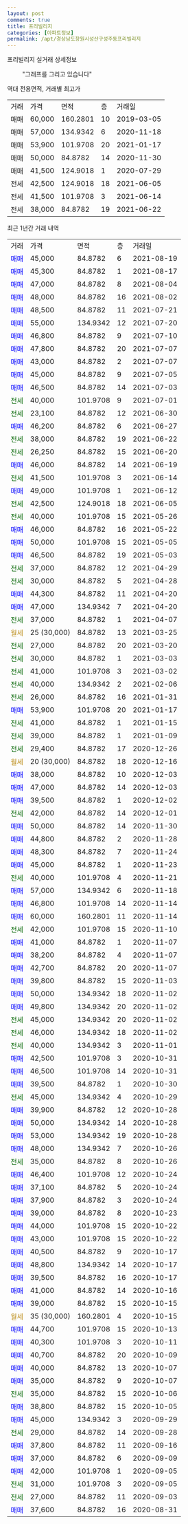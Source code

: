 ```yaml
---
layout: post
comments: true
title: 프리빌리지
categories: [아파트정보]
permalink: /apt/경상남도창원시성산구성주동프리빌리지
---
```


프리빌리지 실거래 상세정보

<script type="text/javascript">
  google.charts.load('current', {'packages':['line', 'corechart']});
  google.charts.setOnLoadCallback(drawChart);

  function drawChart() {
    var data = new google.visualization.DataTable();
    data.addColumn('date', '거래일');
    data.addColumn('number', "매매");
    data.addColumn('number', "전세");
    data.addColumn('number', "전매");

    data.addRows([[new Date(Date.parse("2021-08-19")), 45000, null, null], [new Date(Date.parse("2021-08-17")), 45300, null, null], [new Date(Date.parse("2021-08-04")), 47000, null, null], [new Date(Date.parse("2021-08-02")), 48000, null, null], [new Date(Date.parse("2021-07-21")), 48500, null, null], [new Date(Date.parse("2021-07-20")), 55000, null, null], [new Date(Date.parse("2021-07-10")), 46800, null, null], [new Date(Date.parse("2021-07-07")), 47800, null, null], [new Date(Date.parse("2021-07-07")), 43000, null, null], [new Date(Date.parse("2021-07-05")), 45000, null, null], [new Date(Date.parse("2021-07-03")), 46500, null, null], [new Date(Date.parse("2021-07-01")), null, 40000, null], [new Date(Date.parse("2021-06-30")), null, 23100, null], [new Date(Date.parse("2021-06-27")), 46200, null, null], [new Date(Date.parse("2021-06-22")), null, 38000, null], [new Date(Date.parse("2021-06-20")), null, 26250, null], [new Date(Date.parse("2021-06-19")), 46000, null, null], [new Date(Date.parse("2021-06-14")), null, 41500, null], [new Date(Date.parse("2021-06-12")), 49000, null, null], [new Date(Date.parse("2021-06-05")), null, 42500, null], [new Date(Date.parse("2021-05-26")), null, 40000, null], [new Date(Date.parse("2021-05-22")), 46000, null, null], [new Date(Date.parse("2021-05-05")), 50000, null, null], [new Date(Date.parse("2021-05-03")), 46500, null, null], [new Date(Date.parse("2021-04-29")), null, 37000, null], [new Date(Date.parse("2021-04-28")), null, 30000, null], [new Date(Date.parse("2021-04-20")), 44300, null, null], [new Date(Date.parse("2021-04-20")), 47000, null, null], [new Date(Date.parse("2021-04-07")), null, 37000, null], [new Date(Date.parse("2021-03-25")), null, null, null], [new Date(Date.parse("2021-03-20")), null, 27000, null], [new Date(Date.parse("2021-03-03")), null, 30000, null], [new Date(Date.parse("2021-03-02")), null, 41000, null], [new Date(Date.parse("2021-02-06")), null, 40000, null], [new Date(Date.parse("2021-01-31")), null, 26000, null], [new Date(Date.parse("2021-01-17")), 53900, null, null], [new Date(Date.parse("2021-01-15")), null, 41000, null], [new Date(Date.parse("2021-01-09")), null, 39000, null], [new Date(Date.parse("2020-12-26")), null, 29400, null], [new Date(Date.parse("2020-12-16")), null, null, null], [new Date(Date.parse("2020-12-03")), 38000, null, null], [new Date(Date.parse("2020-12-03")), 47000, null, null], [new Date(Date.parse("2020-12-02")), 39500, null, null], [new Date(Date.parse("2020-12-01")), null, 42000, null], [new Date(Date.parse("2020-11-30")), 50000, null, null], [new Date(Date.parse("2020-11-28")), 44800, null, null], [new Date(Date.parse("2020-11-24")), 48300, null, null], [new Date(Date.parse("2020-11-23")), 45000, null, null], [new Date(Date.parse("2020-11-21")), null, 40000, null], [new Date(Date.parse("2020-11-18")), 57000, null, null], [new Date(Date.parse("2020-11-14")), 46800, null, null], [new Date(Date.parse("2020-11-14")), 60000, null, null], [new Date(Date.parse("2020-11-10")), null, 42000, null], [new Date(Date.parse("2020-11-07")), 41000, null, null], [new Date(Date.parse("2020-11-07")), 38200, null, null], [new Date(Date.parse("2020-11-07")), 42700, null, null], [new Date(Date.parse("2020-11-03")), 39800, null, null], [new Date(Date.parse("2020-11-02")), 50000, null, null], [new Date(Date.parse("2020-11-02")), 49800, null, null], [new Date(Date.parse("2020-11-02")), null, 45000, null], [new Date(Date.parse("2020-11-02")), null, 46000, null], [new Date(Date.parse("2020-11-01")), null, 40000, null], [new Date(Date.parse("2020-10-31")), 42500, null, null], [new Date(Date.parse("2020-10-31")), 46500, null, null], [new Date(Date.parse("2020-10-30")), 39500, null, null], [new Date(Date.parse("2020-10-29")), null, 45000, null], [new Date(Date.parse("2020-10-28")), 39900, null, null], [new Date(Date.parse("2020-10-28")), 50000, null, null], [new Date(Date.parse("2020-10-28")), 53000, null, null], [new Date(Date.parse("2020-10-26")), 48000, null, null], [new Date(Date.parse("2020-10-26")), null, 35000, null], [new Date(Date.parse("2020-10-24")), 46400, null, null], [new Date(Date.parse("2020-10-24")), 37100, null, null], [new Date(Date.parse("2020-10-24")), 37900, null, null], [new Date(Date.parse("2020-10-23")), 39000, null, null], [new Date(Date.parse("2020-10-22")), 44000, null, null], [new Date(Date.parse("2020-10-22")), 43000, null, null], [new Date(Date.parse("2020-10-17")), 40500, null, null], [new Date(Date.parse("2020-10-17")), 48800, null, null], [new Date(Date.parse("2020-10-17")), 39500, null, null], [new Date(Date.parse("2020-10-16")), 41000, null, null], [new Date(Date.parse("2020-10-15")), 39000, null, null], [new Date(Date.parse("2020-10-15")), null, null, null], [new Date(Date.parse("2020-10-13")), 44700, null, null], [new Date(Date.parse("2020-10-11")), 40300, null, null], [new Date(Date.parse("2020-10-09")), 40700, null, null], [new Date(Date.parse("2020-10-07")), 40000, null, null], [new Date(Date.parse("2020-10-07")), 35000, null, null], [new Date(Date.parse("2020-10-06")), null, 35000, null], [new Date(Date.parse("2020-10-05")), 38800, null, null], [new Date(Date.parse("2020-09-29")), 45000, null, null], [new Date(Date.parse("2020-09-28")), null, 29000, null], [new Date(Date.parse("2020-09-16")), 37800, null, null], [new Date(Date.parse("2020-09-09")), 37000, null, null], [new Date(Date.parse("2020-09-05")), 42000, null, null], [new Date(Date.parse("2020-09-05")), null, 31000, null], [new Date(Date.parse("2020-09-03")), null, 27000, null], [new Date(Date.parse("2020-08-31")), 37600, null, null]]);

    var options = {
      hAxis: {
        format: 'yyyy/MM/dd'
      },    
      lineWidth: 0,
      pointsVisible: true,    
      title: '최근 1년간 유형별 실거래가 분포',
      legend: { position: 'bottom' }
    };

    var formatter = new google.visualization.NumberFormat({pattern:'###,###'} );
    formatter.format(data, 1);
    formatter.format(data, 2);
    
    setTimeout(function() {
        var chart = new google.visualization.LineChart(document.getElementById('columnchart_material'));
        chart.draw(data, (options));
        document.getElementById('loading').style.display = 'none';
    }, 1000);
  }
</script>


<div id="loading" style="z-index:20; display: block; margin-left: 35px">"그래프를 그리고 있습니다"</div>
<div id="columnchart_material" style="width: 95%; margin-left: -35px; display: block"></div>

역대 전용면적, 거래별 최고가
<table class="sortable">
    <tr>
      <td>거래</td>
      <td>가격</td>
      <td>면적</td>
      <td>층</td>
      <td>거래일</td>
    </tr>
        <tr>
          <td>매매</td>
          <td>60,000</td>
          <td>160.2801</td>
          <td>10</td>
          <td>2019-03-05</td>
        </tr>            <tr>
          <td>매매</td>
          <td>57,000</td>
          <td>134.9342</td>
          <td>6</td>
          <td>2020-11-18</td>
        </tr>            <tr>
          <td>매매</td>
          <td>53,900</td>
          <td>101.9708</td>
          <td>20</td>
          <td>2021-01-17</td>
        </tr>            <tr>
          <td>매매</td>
          <td>50,000</td>
          <td>84.8782</td>
          <td>14</td>
          <td>2020-11-30</td>
        </tr>            <tr>
          <td>매매</td>
          <td>41,500</td>
          <td>124.9018</td>
          <td>1</td>
          <td>2020-07-29</td>
        </tr>        
        <tr>
              <td>전세</td>
              <td>42,500</td>
              <td>124.9018</td>
              <td>18</td>
              <td>2021-06-05</td>
            </tr>            <tr>
              <td>전세</td>
              <td>41,500</td>
              <td>101.9708</td>
              <td>3</td>
              <td>2021-06-14</td>
            </tr>            <tr>
              <td>전세</td>
              <td>38,000</td>
              <td>84.8782</td>
              <td>19</td>
              <td>2021-06-22</td>
            </tr>        
    
</table>

최근 1년간 거래 내역

<table class="sortable">
    <tr>
      <td>거래</td>
      <td>가격</td>
      <td>면적</td>
      <td>층</td>
      <td>거래일</td>
    </tr>
    <tr>
      <td><a style="color: blue">매매</a></td>
      <td>45,000</td>
      <td>84.8782</td>
      <td>6</td>
      <td>2021-08-19</td>
    </tr>          <tr>
      <td><a style="color: blue">매매</a></td>
      <td>45,300</td>
      <td>84.8782</td>
      <td>1</td>
      <td>2021-08-17</td>
    </tr>          <tr>
      <td><a style="color: blue">매매</a></td>
      <td>47,000</td>
      <td>84.8782</td>
      <td>8</td>
      <td>2021-08-04</td>
    </tr>          <tr>
      <td><a style="color: blue">매매</a></td>
      <td>48,000</td>
      <td>84.8782</td>
      <td>16</td>
      <td>2021-08-02</td>
    </tr>          <tr>
      <td><a style="color: blue">매매</a></td>
      <td>48,500</td>
      <td>84.8782</td>
      <td>11</td>
      <td>2021-07-21</td>
    </tr>          <tr>
      <td><a style="color: blue">매매</a></td>
      <td>55,000</td>
      <td>134.9342</td>
      <td>12</td>
      <td>2021-07-20</td>
    </tr>          <tr>
      <td><a style="color: blue">매매</a></td>
      <td>46,800</td>
      <td>84.8782</td>
      <td>9</td>
      <td>2021-07-10</td>
    </tr>          <tr>
      <td><a style="color: blue">매매</a></td>
      <td>47,800</td>
      <td>84.8782</td>
      <td>20</td>
      <td>2021-07-07</td>
    </tr>          <tr>
      <td><a style="color: blue">매매</a></td>
      <td>43,000</td>
      <td>84.8782</td>
      <td>2</td>
      <td>2021-07-07</td>
    </tr>          <tr>
      <td><a style="color: blue">매매</a></td>
      <td>45,000</td>
      <td>84.8782</td>
      <td>9</td>
      <td>2021-07-05</td>
    </tr>          <tr>
      <td><a style="color: blue">매매</a></td>
      <td>46,500</td>
      <td>84.8782</td>
      <td>14</td>
      <td>2021-07-03</td>
    </tr>          <tr>
      <td><a style="color: darkgreen">전세</a></td>
      <td>40,000</td>
      <td>101.9708</td>
      <td>9</td>
      <td>2021-07-01</td>
    </tr>          <tr>
      <td><a style="color: darkgreen">전세</a></td>
      <td>23,100</td>
      <td>84.8782</td>
      <td>12</td>
      <td>2021-06-30</td>
    </tr>          <tr>
      <td><a style="color: blue">매매</a></td>
      <td>46,200</td>
      <td>84.8782</td>
      <td>6</td>
      <td>2021-06-27</td>
    </tr>          <tr>
      <td><a style="color: darkgreen">전세</a></td>
      <td>38,000</td>
      <td>84.8782</td>
      <td>19</td>
      <td>2021-06-22</td>
    </tr>          <tr>
      <td><a style="color: darkgreen">전세</a></td>
      <td>26,250</td>
      <td>84.8782</td>
      <td>15</td>
      <td>2021-06-20</td>
    </tr>          <tr>
      <td><a style="color: blue">매매</a></td>
      <td>46,000</td>
      <td>84.8782</td>
      <td>14</td>
      <td>2021-06-19</td>
    </tr>          <tr>
      <td><a style="color: darkgreen">전세</a></td>
      <td>41,500</td>
      <td>101.9708</td>
      <td>3</td>
      <td>2021-06-14</td>
    </tr>          <tr>
      <td><a style="color: blue">매매</a></td>
      <td>49,000</td>
      <td>101.9708</td>
      <td>1</td>
      <td>2021-06-12</td>
    </tr>          <tr>
      <td><a style="color: darkgreen">전세</a></td>
      <td>42,500</td>
      <td>124.9018</td>
      <td>18</td>
      <td>2021-06-05</td>
    </tr>          <tr>
      <td><a style="color: darkgreen">전세</a></td>
      <td>40,000</td>
      <td>101.9708</td>
      <td>15</td>
      <td>2021-05-26</td>
    </tr>          <tr>
      <td><a style="color: blue">매매</a></td>
      <td>46,000</td>
      <td>84.8782</td>
      <td>16</td>
      <td>2021-05-22</td>
    </tr>          <tr>
      <td><a style="color: blue">매매</a></td>
      <td>50,000</td>
      <td>101.9708</td>
      <td>15</td>
      <td>2021-05-05</td>
    </tr>          <tr>
      <td><a style="color: blue">매매</a></td>
      <td>46,500</td>
      <td>84.8782</td>
      <td>19</td>
      <td>2021-05-03</td>
    </tr>          <tr>
      <td><a style="color: darkgreen">전세</a></td>
      <td>37,000</td>
      <td>84.8782</td>
      <td>12</td>
      <td>2021-04-29</td>
    </tr>          <tr>
      <td><a style="color: darkgreen">전세</a></td>
      <td>30,000</td>
      <td>84.8782</td>
      <td>5</td>
      <td>2021-04-28</td>
    </tr>          <tr>
      <td><a style="color: blue">매매</a></td>
      <td>44,300</td>
      <td>84.8782</td>
      <td>11</td>
      <td>2021-04-20</td>
    </tr>          <tr>
      <td><a style="color: blue">매매</a></td>
      <td>47,000</td>
      <td>134.9342</td>
      <td>7</td>
      <td>2021-04-20</td>
    </tr>          <tr>
      <td><a style="color: darkgreen">전세</a></td>
      <td>37,000</td>
      <td>84.8782</td>
      <td>1</td>
      <td>2021-04-07</td>
    </tr>          <tr>
      <td><a style="color: darkgoldenrod">월세</a></td>
      <td>25 (30,000)</td>
      <td>84.8782</td>
      <td>13</td>
      <td>2021-03-25</td>
    </tr>          <tr>
      <td><a style="color: darkgreen">전세</a></td>
      <td>27,000</td>
      <td>84.8782</td>
      <td>20</td>
      <td>2021-03-20</td>
    </tr>          <tr>
      <td><a style="color: darkgreen">전세</a></td>
      <td>30,000</td>
      <td>84.8782</td>
      <td>1</td>
      <td>2021-03-03</td>
    </tr>          <tr>
      <td><a style="color: darkgreen">전세</a></td>
      <td>41,000</td>
      <td>101.9708</td>
      <td>3</td>
      <td>2021-03-02</td>
    </tr>          <tr>
      <td><a style="color: darkgreen">전세</a></td>
      <td>40,000</td>
      <td>134.9342</td>
      <td>2</td>
      <td>2021-02-06</td>
    </tr>          <tr>
      <td><a style="color: darkgreen">전세</a></td>
      <td>26,000</td>
      <td>84.8782</td>
      <td>16</td>
      <td>2021-01-31</td>
    </tr>          <tr>
      <td><a style="color: blue">매매</a></td>
      <td>53,900</td>
      <td>101.9708</td>
      <td>20</td>
      <td>2021-01-17</td>
    </tr>          <tr>
      <td><a style="color: darkgreen">전세</a></td>
      <td>41,000</td>
      <td>84.8782</td>
      <td>1</td>
      <td>2021-01-15</td>
    </tr>          <tr>
      <td><a style="color: darkgreen">전세</a></td>
      <td>39,000</td>
      <td>84.8782</td>
      <td>1</td>
      <td>2021-01-09</td>
    </tr>          <tr>
      <td><a style="color: darkgreen">전세</a></td>
      <td>29,400</td>
      <td>84.8782</td>
      <td>17</td>
      <td>2020-12-26</td>
    </tr>          <tr>
      <td><a style="color: darkgoldenrod">월세</a></td>
      <td>20 (30,000)</td>
      <td>84.8782</td>
      <td>18</td>
      <td>2020-12-16</td>
    </tr>          <tr>
      <td><a style="color: blue">매매</a></td>
      <td>38,000</td>
      <td>84.8782</td>
      <td>10</td>
      <td>2020-12-03</td>
    </tr>          <tr>
      <td><a style="color: blue">매매</a></td>
      <td>47,000</td>
      <td>84.8782</td>
      <td>14</td>
      <td>2020-12-03</td>
    </tr>          <tr>
      <td><a style="color: blue">매매</a></td>
      <td>39,500</td>
      <td>84.8782</td>
      <td>1</td>
      <td>2020-12-02</td>
    </tr>          <tr>
      <td><a style="color: darkgreen">전세</a></td>
      <td>42,000</td>
      <td>84.8782</td>
      <td>14</td>
      <td>2020-12-01</td>
    </tr>          <tr>
      <td><a style="color: blue">매매</a></td>
      <td>50,000</td>
      <td>84.8782</td>
      <td>14</td>
      <td>2020-11-30</td>
    </tr>          <tr>
      <td><a style="color: blue">매매</a></td>
      <td>44,800</td>
      <td>84.8782</td>
      <td>2</td>
      <td>2020-11-28</td>
    </tr>          <tr>
      <td><a style="color: blue">매매</a></td>
      <td>48,300</td>
      <td>84.8782</td>
      <td>7</td>
      <td>2020-11-24</td>
    </tr>          <tr>
      <td><a style="color: blue">매매</a></td>
      <td>45,000</td>
      <td>84.8782</td>
      <td>1</td>
      <td>2020-11-23</td>
    </tr>          <tr>
      <td><a style="color: darkgreen">전세</a></td>
      <td>40,000</td>
      <td>101.9708</td>
      <td>4</td>
      <td>2020-11-21</td>
    </tr>          <tr>
      <td><a style="color: blue">매매</a></td>
      <td>57,000</td>
      <td>134.9342</td>
      <td>6</td>
      <td>2020-11-18</td>
    </tr>          <tr>
      <td><a style="color: blue">매매</a></td>
      <td>46,800</td>
      <td>101.9708</td>
      <td>14</td>
      <td>2020-11-14</td>
    </tr>          <tr>
      <td><a style="color: blue">매매</a></td>
      <td>60,000</td>
      <td>160.2801</td>
      <td>11</td>
      <td>2020-11-14</td>
    </tr>          <tr>
      <td><a style="color: darkgreen">전세</a></td>
      <td>42,000</td>
      <td>101.9708</td>
      <td>15</td>
      <td>2020-11-10</td>
    </tr>          <tr>
      <td><a style="color: blue">매매</a></td>
      <td>41,000</td>
      <td>84.8782</td>
      <td>1</td>
      <td>2020-11-07</td>
    </tr>          <tr>
      <td><a style="color: blue">매매</a></td>
      <td>38,200</td>
      <td>84.8782</td>
      <td>4</td>
      <td>2020-11-07</td>
    </tr>          <tr>
      <td><a style="color: blue">매매</a></td>
      <td>42,700</td>
      <td>84.8782</td>
      <td>20</td>
      <td>2020-11-07</td>
    </tr>          <tr>
      <td><a style="color: blue">매매</a></td>
      <td>39,800</td>
      <td>84.8782</td>
      <td>15</td>
      <td>2020-11-03</td>
    </tr>          <tr>
      <td><a style="color: blue">매매</a></td>
      <td>50,000</td>
      <td>134.9342</td>
      <td>18</td>
      <td>2020-11-02</td>
    </tr>          <tr>
      <td><a style="color: blue">매매</a></td>
      <td>49,800</td>
      <td>134.9342</td>
      <td>20</td>
      <td>2020-11-02</td>
    </tr>          <tr>
      <td><a style="color: darkgreen">전세</a></td>
      <td>45,000</td>
      <td>134.9342</td>
      <td>20</td>
      <td>2020-11-02</td>
    </tr>          <tr>
      <td><a style="color: darkgreen">전세</a></td>
      <td>46,000</td>
      <td>134.9342</td>
      <td>18</td>
      <td>2020-11-02</td>
    </tr>          <tr>
      <td><a style="color: darkgreen">전세</a></td>
      <td>40,000</td>
      <td>134.9342</td>
      <td>3</td>
      <td>2020-11-01</td>
    </tr>          <tr>
      <td><a style="color: blue">매매</a></td>
      <td>42,500</td>
      <td>101.9708</td>
      <td>3</td>
      <td>2020-10-31</td>
    </tr>          <tr>
      <td><a style="color: blue">매매</a></td>
      <td>46,500</td>
      <td>101.9708</td>
      <td>14</td>
      <td>2020-10-31</td>
    </tr>          <tr>
      <td><a style="color: blue">매매</a></td>
      <td>39,500</td>
      <td>84.8782</td>
      <td>1</td>
      <td>2020-10-30</td>
    </tr>          <tr>
      <td><a style="color: darkgreen">전세</a></td>
      <td>45,000</td>
      <td>134.9342</td>
      <td>4</td>
      <td>2020-10-29</td>
    </tr>          <tr>
      <td><a style="color: blue">매매</a></td>
      <td>39,900</td>
      <td>84.8782</td>
      <td>12</td>
      <td>2020-10-28</td>
    </tr>          <tr>
      <td><a style="color: blue">매매</a></td>
      <td>50,000</td>
      <td>134.9342</td>
      <td>14</td>
      <td>2020-10-28</td>
    </tr>          <tr>
      <td><a style="color: blue">매매</a></td>
      <td>53,000</td>
      <td>134.9342</td>
      <td>19</td>
      <td>2020-10-28</td>
    </tr>          <tr>
      <td><a style="color: blue">매매</a></td>
      <td>48,000</td>
      <td>134.9342</td>
      <td>7</td>
      <td>2020-10-26</td>
    </tr>          <tr>
      <td><a style="color: darkgreen">전세</a></td>
      <td>35,000</td>
      <td>84.8782</td>
      <td>8</td>
      <td>2020-10-26</td>
    </tr>          <tr>
      <td><a style="color: blue">매매</a></td>
      <td>46,400</td>
      <td>101.9708</td>
      <td>12</td>
      <td>2020-10-24</td>
    </tr>          <tr>
      <td><a style="color: blue">매매</a></td>
      <td>37,100</td>
      <td>84.8782</td>
      <td>5</td>
      <td>2020-10-24</td>
    </tr>          <tr>
      <td><a style="color: blue">매매</a></td>
      <td>37,900</td>
      <td>84.8782</td>
      <td>3</td>
      <td>2020-10-24</td>
    </tr>          <tr>
      <td><a style="color: blue">매매</a></td>
      <td>39,000</td>
      <td>84.8782</td>
      <td>8</td>
      <td>2020-10-23</td>
    </tr>          <tr>
      <td><a style="color: blue">매매</a></td>
      <td>44,000</td>
      <td>101.9708</td>
      <td>15</td>
      <td>2020-10-22</td>
    </tr>          <tr>
      <td><a style="color: blue">매매</a></td>
      <td>43,000</td>
      <td>101.9708</td>
      <td>15</td>
      <td>2020-10-22</td>
    </tr>          <tr>
      <td><a style="color: blue">매매</a></td>
      <td>40,500</td>
      <td>84.8782</td>
      <td>9</td>
      <td>2020-10-17</td>
    </tr>          <tr>
      <td><a style="color: blue">매매</a></td>
      <td>48,800</td>
      <td>134.9342</td>
      <td>14</td>
      <td>2020-10-17</td>
    </tr>          <tr>
      <td><a style="color: blue">매매</a></td>
      <td>39,500</td>
      <td>84.8782</td>
      <td>16</td>
      <td>2020-10-17</td>
    </tr>          <tr>
      <td><a style="color: blue">매매</a></td>
      <td>41,000</td>
      <td>84.8782</td>
      <td>14</td>
      <td>2020-10-16</td>
    </tr>          <tr>
      <td><a style="color: blue">매매</a></td>
      <td>39,000</td>
      <td>84.8782</td>
      <td>15</td>
      <td>2020-10-15</td>
    </tr>          <tr>
      <td><a style="color: darkgoldenrod">월세</a></td>
      <td>35 (30,000)</td>
      <td>160.2801</td>
      <td>4</td>
      <td>2020-10-15</td>
    </tr>          <tr>
      <td><a style="color: blue">매매</a></td>
      <td>44,700</td>
      <td>101.9708</td>
      <td>15</td>
      <td>2020-10-13</td>
    </tr>          <tr>
      <td><a style="color: blue">매매</a></td>
      <td>40,300</td>
      <td>101.9708</td>
      <td>3</td>
      <td>2020-10-11</td>
    </tr>          <tr>
      <td><a style="color: blue">매매</a></td>
      <td>40,700</td>
      <td>84.8782</td>
      <td>20</td>
      <td>2020-10-09</td>
    </tr>          <tr>
      <td><a style="color: blue">매매</a></td>
      <td>40,000</td>
      <td>84.8782</td>
      <td>13</td>
      <td>2020-10-07</td>
    </tr>          <tr>
      <td><a style="color: blue">매매</a></td>
      <td>35,000</td>
      <td>84.8782</td>
      <td>9</td>
      <td>2020-10-07</td>
    </tr>          <tr>
      <td><a style="color: darkgreen">전세</a></td>
      <td>35,000</td>
      <td>84.8782</td>
      <td>15</td>
      <td>2020-10-06</td>
    </tr>          <tr>
      <td><a style="color: blue">매매</a></td>
      <td>38,800</td>
      <td>84.8782</td>
      <td>15</td>
      <td>2020-10-05</td>
    </tr>          <tr>
      <td><a style="color: blue">매매</a></td>
      <td>45,000</td>
      <td>134.9342</td>
      <td>3</td>
      <td>2020-09-29</td>
    </tr>          <tr>
      <td><a style="color: darkgreen">전세</a></td>
      <td>29,000</td>
      <td>84.8782</td>
      <td>14</td>
      <td>2020-09-28</td>
    </tr>          <tr>
      <td><a style="color: blue">매매</a></td>
      <td>37,800</td>
      <td>84.8782</td>
      <td>11</td>
      <td>2020-09-16</td>
    </tr>          <tr>
      <td><a style="color: blue">매매</a></td>
      <td>37,000</td>
      <td>84.8782</td>
      <td>6</td>
      <td>2020-09-09</td>
    </tr>          <tr>
      <td><a style="color: blue">매매</a></td>
      <td>42,000</td>
      <td>101.9708</td>
      <td>1</td>
      <td>2020-09-05</td>
    </tr>          <tr>
      <td><a style="color: darkgreen">전세</a></td>
      <td>31,000</td>
      <td>101.9708</td>
      <td>3</td>
      <td>2020-09-05</td>
    </tr>          <tr>
      <td><a style="color: darkgreen">전세</a></td>
      <td>27,000</td>
      <td>84.8782</td>
      <td>11</td>
      <td>2020-09-03</td>
    </tr>          <tr>
      <td><a style="color: blue">매매</a></td>
      <td>37,600</td>
      <td>84.8782</td>
      <td>16</td>
      <td>2020-08-31</td>
    </tr>      </table>

